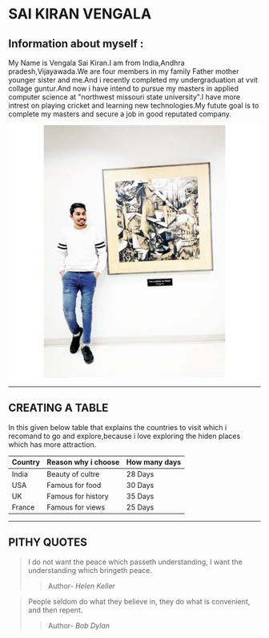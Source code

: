 # SAI KIRAN VENGALA

**Information about myself** :<br>
-----------------------------------
My Name is Vengala Sai Kiran.I am from India,Andhra pradesh,Vijayawada.We are four members in my family Father mother younger sister and me.And i recently completed my undergraduation at vvit collage guntur.And now i have intend to pursue my masters in applied computer science at "northwest missouri state university".I have more intrest on playing cricket and learning new technologies.My futute goal is to complete my masters and secure a job in good reputated company.

![Its my image](https://github.com/Saikiran174/assignment2-Vengala/blob/f17a85257a70763a7f4a7629384ab0d45d4bd8f9/Image%20of%20mine.jpeg)

---


**CREATING A TABLE**
-------------------------------------------------------------------------

In this given below table that explains the countries to visit which i recomand to go and explore,because i love exploring the hiden places which has more attraction.

|**Country**|**Reason why i choose**|**How many days**|
|   -----   |        -----          |      -----      |
| India     |  Beauty of cultre     |    28 Days      |
| USA       |  Famous for food      |    30 Days      |
| UK        |  Famous for history   |    35 Days      |
| France    |  Famous for views     |    25 Days      |

---
**PITHY QUOTES**
----------------
>I do not want the peace which passeth understanding, I want the
understanding which bringeth peace.
>>   Author- _Helen Keller_

>People seldom do what they believe in, they do what is
convenient, and then repent. 
>>   Author- *Bob Dylan*


